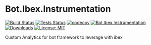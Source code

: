 # Bot.Ibex.Instrumentation

[![Build Status](https://ci.appveyor.com/api/projects/status/github/ObjectivityLtd/Bot.Ibex.Instrumentation?branch=master&svg=true)](https://ci.appveyor.com/project/ObjectivityAdminsTeam/bot-ibex-instrumentation) [![Tests Status](https://img.shields.io/appveyor/tests/ObjectivityAdminsTeam/bot-ibex-instrumentation/master.svg)](https://ci.appveyor.com/project/ObjectivityAdminsTeam/bot-ibex-instrumentation) [![codecov](https://codecov.io/gh/ObjectivityLtd/Bot.Ibex.Instrumentation/branch/master/graph/badge.svg)](https://codecov.io/gh/ObjectivityLtd/Bot.Ibex.Instrumentation)   [![Bot.Ibex.Instrumentation](https://img.shields.io/nuget/v/Bot.Ibex.Instrumentation.svg?label=Bot.Ibex.Instrumentation) ![Downloads](https://img.shields.io/nuget/dt/Bot.Ibex.Instrumentation.svg)](https://www.nuget.org/packages/Bot.Ibex.Instrumentation/) [![License: MIT](https://img.shields.io/badge/License-MIT-brightgreen.svg)](https://opensource.org/licenses/MIT)

Custom Analytics for bot framework to leverage with ibex
